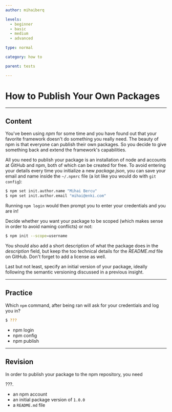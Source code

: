 ```yaml
---
author: mihaiberq

levels:
  - beginner
  - basic
  - medium
  - advanced

type: normal

category: how to

parent: tests

---
```

# How to Publish Your Own Packages

---
## Content

You've been using *npm* for some time and you have found out that your favorite framework doesn't do something you really need. The beauty of npm is that everyone can publish their own packages. So you decide to give something back and extend the framework's capabilities.

All you need to publish your package is an installation of node and accounts at GitHub and npm, both of which can be created for free. To avoid entering your details every time you initialize a new *package.json*, you can save your email and name inside the `~/.npmrc` file (a lot like you would do with `git config`):

```bash
$ npm set init.author.name "Mihai Bercu"
$ npm set init.author.email "mihai@enki.com"
```

Running `npm login` would then prompt you to enter your credentials and you are in!

Decide whether you want your package to be scoped (which makes sense in order to avoid naming conflicts) or not:

```bash
$ npm init --scope=username
```

You should also add a short description of what the package does in the *description* field, but keep the too technical details for the *README.md* file on GitHub. Don't forget to add a license as well.

Last but not least, specify an initial version of your package, ideally following the semantic versioning discussed in a previous insight.

---
## Practice

Which `npm` command, after being ran will ask for your credentials and log you in?

```bash
$ ???
```

* npm login
* npm config
* npm publish

---
## Revision

In order to publish your package to the npm repository, you need

???.

* an npm account
* an initial package version of `1.0.0`
* a `README.md` file